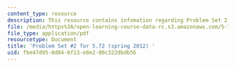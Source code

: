 ```yaml
---
content_type: resource
description: This resource contains infomation regarding Problem Set 2.
file: /media/https%3A/open-learning-course-data-rc.s3.amazonaws.com/5-72-non-equilibrium-statistical-mechanics-spring-2012/fbe47d950d846f13e0e200c322dbdb56_MIT5_72S12_PS2.pdf
file_type: application/pdf
resourcetype: Document
title: 'Problem Set #2 for 5.72 (spring 2012) '
uid: fbe47d95-0d84-6f13-e0e2-00c322dbdb56
---
```

